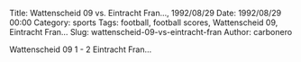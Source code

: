 Title: Wattenscheid 09 vs. Eintracht Fran…, 1992/08/29
Date: 1992/08/29 00:00
Category: sports
Tags: football, football scores, Wattenscheid 09, Eintracht Fran…
Slug: wattenscheid-09-vs-eintracht-fran
Author: carbonero


Wattenscheid 09 1 - 2 Eintracht Fran…
